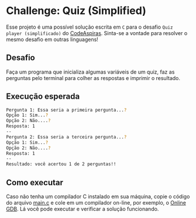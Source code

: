 # Challenge: Quiz (Simplified)

Esse projeto é uma possível solução escrita em `C` para o desafio `Quiz player (simplificado)` do [CodeAspiras](https://codeaspiras.dev/discord). Sinta-se a vontade para resolver o mesmo desafio em outras linguagens!

## Desafio

Faça um programa que inicializa algumas variáveis de um quiz, faz as perguntas pelo terminal para colher as respostas e imprimir o resultado.

## Execução esperada

```bash
Pergunta 1: Essa seria a primeira pergunta...?
Opção 1: Sim...?
Opção 2: Não....?
Resposta: 1
--
Pergunta 2: Essa seria a terceira pergunta...?
Opção 1: Sim...?
Opção 2: Não....?
Resposta: 1
--
Resultado: você acertou 1 de 2 perguntas!!
```

## Como executar

Caso não tenha um compilador C instalado em sua máquina, copie o código do arquivo [main.c](./main.c) e cole em um compilador on-line, por exemplo, o [Online GDB](https://www.onlinegdb.com/online_c_compiler). Lá você pode executar e verificar a solução funcionando.